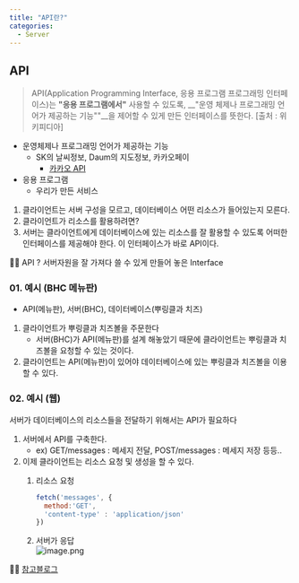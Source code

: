 ```yaml
---
title: "API란?"
categories:
  - Server
---
```


## API
> API(Application Programming Interface, 응용 프로그램 프로그래밍 인터페이스)는 __"응용 프로그램에서"__ 사용할 수 있도록, __"운영 체제나 프로그래밍 언어가 제공하는 기능""__을 제어할 수 있게 만든 인터페이스를 뜻한다.
[출처 : 위키피디아]  
- 운영체제나 프로그래밍 언어가 제공하는 기능
	- SK의 날씨정보, Daum의 지도정보, 카카오페이
    	- [카카오 API](https://developers.kakao.com/)
- 응용 프로그램
	- 우리가 만든 서비스


1. 클라이언트는 서버 구성을 모르고, 데이터베이스 어떤 리소스가 들어있는지 모른다.
2. 클라이언트가 리소스를 활용하려면?
3. 서버는 클라이언트에게 데이터베이스에 있는 리소스를 잘 활용할 수 있도록 어떠한 인터페이스를 제공해야 한다. 이 인터페이스가 바로 API이다.  

💁‍♀️ API ? 서버자원을 잘 가져다 쓸 수 있게 만들어 놓은 Interface

### 01. 예시 (BHC 메뉴판)
- API(메뉴판), 서버(BHC), 데이터베이스(뿌링클과 치즈)
1. 클라이언트가 뿌링클과 치즈볼을 주문한다
	- 서버(BHC)가 API(메뉴판)를 설계 해놓았기 때문에 클라이언트는 뿌링클과 치즈볼을 요청할 수 있는 것이다.
2. 클라이언트는 API(메뉴판)이 있어야 데이터베이스에 있는 뿌링클과 치즈볼을 이용할 수 있다.

### 02. 예시 (웹)
서버가 데이터베이스의 리소스들을 전달하기 위해서는 API가 필요하다

1. 서버에서 API를 구축한다.
	- ex) GET/messages : 메세지 전달, POST/messages : 메세지 저장 등등..
2. 이제 클라이언트는 리소스 요청 및 생성을 할 수 있다.
	1.  리소스 요청
    
        ```js
        fetch('messages', {
          method:'GET', 
          'content-type' : 'application/json' 
        })
        ```

	2. 서버가 응답  	    	 
	![image.png](https://images.velog.io/post-images/yhe228/63cea340-398d-11ea-9c6f-8fba0e4e7a43/image.png)


👨‍🏫 [참고블로그](https://medium.com/@dydrlaks/api-%EB%9E%80-c0fd6222d34c)



    

